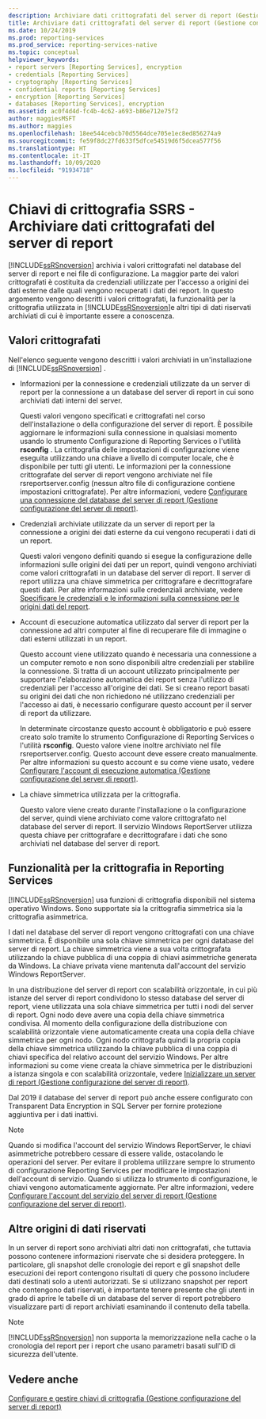 ```yaml
---
description: Archiviare dati crittografati del server di report (Gestione configurazione)
title: Archiviare dati crittografati del server di report (Gestione configurazione) | Microsoft Docs
ms.date: 10/24/2019
ms.prod: reporting-services
ms.prod_service: reporting-services-native
ms.topic: conceptual
helpviewer_keywords:
- report servers [Reporting Services], encryption
- credentials [Reporting Services]
- cryptography [Reporting Services]
- confidential reports [Reporting Services]
- encryption [Reporting Services]
- databases [Reporting Services], encryption
ms.assetid: ac0f4d4d-fc4b-4c62-a693-b86e712e75f2
author: maggiesMSFT
ms.author: maggies
ms.openlocfilehash: 18ee544cebcb70d5564dce705e1ec8ed856274a9
ms.sourcegitcommit: fe59f8dc27fd633f5dfce54519d6f5dcea577f56
ms.translationtype: HT
ms.contentlocale: it-IT
ms.lasthandoff: 10/09/2020
ms.locfileid: "91934718"
---
```

# <a name="ssrs-encryption-keys---store-encrypted-report-server-data"></a>Chiavi di crittografia SSRS - Archiviare dati crittografati del server di report
  [!INCLUDE[ssRSnoversion](../../includes/ssrsnoversion-md.md)] archivia i valori crittografati nel database del server di report e nei file di configurazione. La maggior parte dei valori crittografati è costituita da credenziali utilizzate per l'accesso a origini dei dati esterne dalle quali vengono recuperati i dati dei report. In questo argomento vengono descritti i valori crittografati, la funzionalità per la crittografia utilizzata in [!INCLUDE[ssRSnoversion](../../includes/ssrsnoversion-md.md)]e altri tipi di dati riservati archiviati di cui è importante essere a conoscenza.  
  
## <a name="encrypted-values"></a>Valori crittografati  
 Nell'elenco seguente vengono descritti i valori archiviati in un'installazione di [!INCLUDE[ssRSnoversion](../../includes/ssrsnoversion-md.md)] .  
  
-   Informazioni per la connessione e credenziali utilizzate da un server di report per la connessione a un database del server di report in cui sono archiviati dati interni del server.  
  
     Questi valori vengono specificati e crittografati nel corso dell'installazione o della configurazione del server di report. È possibile aggiornare le informazioni sulla connessione in qualsiasi momento usando lo strumento Configurazione di Reporting Services o l'utilità **rsconfig** . La crittografia delle impostazioni di configurazione viene eseguita utilizzando una chiave a livello di computer locale, che è disponibile per tutti gli utenti. Le informazioni per la connessione crittografate del server di report vengono archiviate nel file rsreportserver.config (nessun altro file di configurazione contiene impostazioni crittografate). Per altre informazioni, vedere [Configurare una connessione del database del server di report &#40;Gestione configurazione del server di report&#41;](../../reporting-services/install-windows/configure-a-report-server-database-connection-ssrs-configuration-manager.md).  
  
-   Credenziali archiviate utilizzate da un server di report per la connessione a origini dei dati esterne da cui vengono recuperati i dati di un report.  
  
     Questi valori vengono definiti quando si esegue la configurazione delle informazioni sulle origini dei dati per un report, quindi vengono archiviati come valori crittografati in un database del server di report. Il server di report utilizza una chiave simmetrica per crittografare e decrittografare questi dati. Per altre informazioni sulle credenziali archiviate, vedere [Specificare le credenziali e le informazioni sulla connessione per le origini dati del report](../../reporting-services/report-data/specify-credential-and-connection-information-for-report-data-sources.md).  
  
-   Account di esecuzione automatica utilizzato dal server di report per la connessione ad altri computer al fine di recuperare file di immagine o dati esterni utilizzati in un report.  
  
     Questo account viene utilizzato quando è necessaria una connessione a un computer remoto e non sono disponibili altre credenziali per stabilire la connessione. Si tratta di un account utilizzato principalmente per supportare l'elaborazione automatica dei report senza l'utilizzo di credenziali per l'accesso all'origine dei dati. Se si creano report basati su origini dei dati che non richiedono né utilizzano credenziali per l'accesso ai dati, è necessario configurare questo account per il server di report da utilizzare.  
  
     In determinate circostanze questo account è obbligatorio e può essere creato solo tramite lo strumento Configurazione di Reporting Services o l'utilità **rsconfig**. Questo valore viene inoltre archiviato nel file rsreportserver.config. Questo account deve essere creato manualmente. Per altre informazioni su questo account e su come viene usato, vedere [Configurare l'account di esecuzione automatica &#40;Gestione configurazione del server di report&#41;](../../reporting-services/install-windows/configure-the-unattended-execution-account-ssrs-configuration-manager.md).  
  
-   La chiave simmetrica utilizzata per la crittografia.  
  
     Questo valore viene creato durante l'installazione o la configurazione del server, quindi viene archiviato come valore crittografato nel database del server di report. Il servizio Windows ReportServer utilizza questa chiave per crittografare e decrittografare i dati che sono archiviati nel database del server di report.  
  
## <a name="encryption-functionality-in-reporting-services"></a>Funzionalità per la crittografia in Reporting Services  
 [!INCLUDE[ssRSnoversion](../../includes/ssrsnoversion-md.md)] usa funzioni di crittografia disponibili nel sistema operativo Windows. Sono supportate sia la crittografia simmetrica sia la crittografia asimmetrica.  
  
 I dati nel database del server di report vengono crittografati con una chiave simmetrica. È disponibile una sola chiave simmetrica per ogni database del server di report. La chiave simmetrica viene a sua volta crittografata utilizzando la chiave pubblica di una coppia di chiavi asimmetriche generata da Windows. La chiave privata viene mantenuta dall'account del servizio Windows ReportServer.  
  
 In una distribuzione del server di report con scalabilità orizzontale, in cui più istanze del server di report condividono lo stesso database del server di report, viene utilizzata una sola chiave simmetrica per tutti i nodi del server di report. Ogni nodo deve avere una copia della chiave simmetrica condivisa. Al momento della configurazione della distribuzione con scalabilità orizzontale viene automaticamente creata una copia della chiave simmetrica per ogni nodo. Ogni nodo crittografa quindi la propria copia della chiave simmetrica utilizzando la chiave pubblica di una coppia di chiavi specifica del relativo account del servizio Windows. Per altre informazioni su come viene creata la chiave simmetrica per le distribuzioni a istanza singola e con scalabilità orizzontale, vedere [Inizializzare un server di report &#40;Gestione configurazione del server di report&#41;](../../reporting-services/install-windows/ssrs-encryption-keys-initialize-a-report-server.md).  
 
 Dal 2019 il database del server di report può anche essere configurato con Transparent Data Encryption in SQL Server per fornire protezione aggiuntiva per i dati inattivi.
  
> [!NOTE]  
>  Quando si modifica l'account del servizio Windows ReportServer, le chiavi asimmetriche potrebbero cessare di essere valide, ostacolando le operazioni del server. Per evitare il problema utilizzare sempre lo strumento di configurazione Reporting Services per modificare le impostazioni dell'account di servizio. Quando si utilizza lo strumento di configurazione, le chiavi vengono automaticamente aggiornate. Per altre informazioni, vedere [Configurare l'account del servizio del server di report &#40;Gestione configurazione del server di report&#41;](../../reporting-services/install-windows/configure-the-report-server-service-account-ssrs-configuration-manager.md).  
  
## <a name="other-sources-of-confidential-data"></a>Altre origini di dati riservati  
 In un server di report sono archiviati altri dati non crittografati, che tuttavia possono contenere informazioni riservate che si desidera proteggere. In particolare, gli snapshot delle cronologie dei report e gli snapshot delle esecuzioni dei report contengono risultati di query che possono includere dati destinati solo a utenti autorizzati. Se si utilizzano snapshot per report che contengono dati riservati, è importante tenere presente che gli utenti in grado di aprire le tabelle di un database del server di report potrebbero visualizzare parti di report archiviati esaminando il contenuto della tabella.  
  
> [!NOTE]  
>  [!INCLUDE[ssRSnoversion](../../includes/ssrsnoversion-md.md)] non supporta la memorizzazione nella cache o la cronologia del report per i report che usano parametri basati sull'ID di sicurezza dell'utente.  
  
## <a name="see-also"></a>Vedere anche  
 [Configurare e gestire chiavi di crittografia &#40;Gestione configurazione del server di report&#41;](../../reporting-services/install-windows/ssrs-encryption-keys-manage-encryption-keys.md)  
  
  
